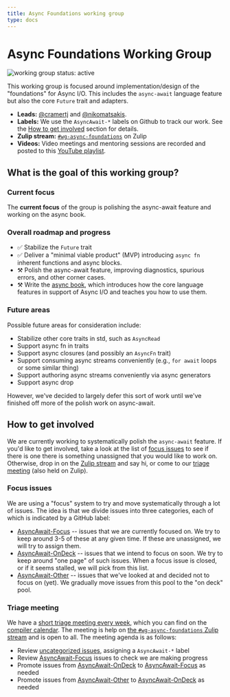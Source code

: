 ```yaml
---
title: Async Foundations working group
type: docs
---
```

# Async Foundations Working Group
![working group status: active][status]

This working group is focused around implementation/design of the "foundations" for Async I/O.
This includes the `async-await` language feature but also the core `Future` trait and adapters.

- **Leads:** [@cramertj][cramertj] and [@nikomatsakis][nikomatsakis].
- **Labels:** We use the `AsyncAwait-*` labels on Github to track our work.
  See the [How to get involved](#how-to-get-involved) section for details.
- **Zulip stream:** [`#wg-async-foundations`][stream] on Zulip
- **Videos:** Video meetings and mentoring sessions are recorded and posted to this [YouTube playlist](https://www.youtube.com/watch?v=xe2_whJWBC0&list=PL85XCvVPmGQgGNOAwhOKIfCL6TuRLJlWy).

[repo]: https://github.com/rust-lang/rust
[nikomatsakis]: https://github.com/nikomatsakis
[cramertj]: https://github.com/cramertj

[status]: https://img.shields.io/badge/status-active-brightgreen.svg?style=for-the-badge

## What is the goal of this working group?

### Current focus

The **current focus** of the group is polishing the async-await
feature and working on the async book. 

### Overall roadmap and progress

- ✅ Stabilize the `Future` trait
- ✅ Deliver a "minimal viable product" (MVP) introducing `async fn` inherent functions and async blocks.
- ⚒️ Polish the async-await feature, improving diagnostics, spurious errors, and other corner cases.
- ⚒️ Write the [async book](https://github.com/rust-lang/async-book), which introduces how the core language features in support of Async I/O and teaches you how to use them.

### Future areas

Possible future areas for consideration include:

- Stabilize other core traits in std, such as `AsyncRead`
- Support async fn in traits
- Support async closures (and possibly an `AsyncFn` trait)
- Support consuming async streams conveniently (e.g., `for await` loops or some similar thing)
- Support authoring async streams conveniently via async generators
- Support async drop 

However, we've decided to largely defer this sort of work until we've
finished off more of the polish work on async-await.

## How to get involved

We are currently working to systematically polish the `async-await`
feature. If you'd like to get involved, take a look at the list of
[focus issues](#focus-issues) to see if there is one there is
something unassigned that you would like to work on. Otherwise, drop
in on the [Zulip stream][stream] and say hi, or come to our [triage
meeting](#triage-meeting) (also held on Zulip).

### Focus issues

We are using a "focus" system to try and move systematically through a
lot of issues. The idea is that we divide issues into three
categories, each of which is indicated by a GitHub label:

- [AsyncAwait-Focus] -- issues that we are currently focused on. We
  try to keep around 3-5 of these at any given time. If these are
  unassigned, we will try to assign them.
- [AsyncAwait-OnDeck] -- issues that we intend to focus on soon.
  We try to keep around "one page" of such issues. When a focus issue
  is closed, or if it seems stalled, we will pick from this list.
- [AsyncAwait-Other] -- issues that we've looked at and decided not to focus
  on (yet). We gradually move issues from this pool to the "on deck" pool.

[AsyncAwait-Focus]: https://github.com/search?q=org%3Arust-lang+is%3Aissue+label%3AAsyncAwait-Focus+is%3Aopen&type=Issues
[AsyncAwait-OnDeck]: https://github.com/search?q=org%3Arust-lang+is%3Aissue+label%3AAsyncAwait-OnDeck+is%3Aopen&type=Issues
[AsyncAwait-Other]: https://github.com/search?q=org%3Arust-lang+is%3Aissue+label%3AAsyncAwait-Other+is%3Aopen&type=Issues

### Triage meeting

We have a [short triage meeting every week][event], which you can find
on the [compiler calendar][cc]. The meeting is help on [the
`#wg-async-foundations` Zulip stream][stream] and is open to all. The
meeting agenda is as follows:

- Review [uncategorized issues], assigning a `AsyncAwait-*` label 
- Review [AsyncAwait-Focus] issues to check we are making progress
- Promote issues from [AsyncAwait-OnDeck] to [AsyncAwait-Focus] as needed
- Promote issues from [AsyncAwait-Other] to [AsyncAwait-OnDeck] as needed

[uncategorized issues]: https://github.com/search?q=org%3Arust-lang+is%3Aissue+label%3AA-async-await+is%3Aopen+-label%3AAsyncAwait-Focus+-label%3AAsyncAwait-Other+-label%3AAsyncAwait-OnDeck&type=Issues
[A-async-await]: https://github.com/search?q=org%3Arust-lang+is%3Aissue+label%3AA-async-await+is%3Aopen&type=Issues

[event]: https://rust-lang.zulipchat.com/#narrow/stream/187312-wg-async-foundations
[cc]: ../../#meeting-calendar
[stream]: https://rust-lang.zulipchat.com/#narrow/stream/187312-wg-async-foundations
[z]: https://rust-lang.zulipchat.com

